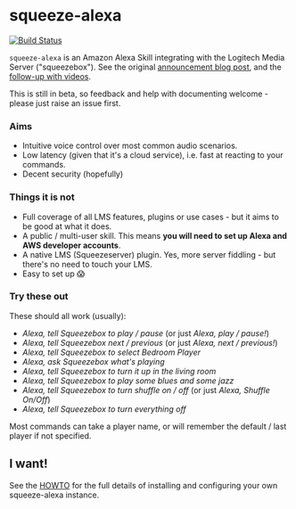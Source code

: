 squeeze-alexa
=============
[![Build Status](https://travis-ci.org/declension/squeeze-alexa.svg?branch=master)](https://travis-ci.org/declension/squeeze-alexa)

`squeeze-alexa` is an Amazon Alexa Skill integrating with the Logitech Media Server ("squeezebox"). See the original [announcement blog post](http://declension.net/posts/2016-11-30-alexa-meets-squeezebox/), and the [follow-up with videos](http://declension.net/posts/2017-01-03-squeeze-alexa-demos/).

This is still in beta, so feedback and help with documenting welcome - please just raise an issue first.

### Aims

 * Intuitive voice control over most common audio scenarios.
 * Low latency (given that it's a cloud service), i.e. fast at reacting to your commands.
 * Decent security (hopefully)


### Things it is not

 * Full coverage of all LMS features, plugins or use cases - but it aims to be good at what it does.
 * A public / multi-user skill. This means **you will need to set up Alexa and AWS developer accounts**.
 * A native LMS (Squeezeserver) plugin. Yes, more server fiddling - but there's no need to touch your LMS.
 * Easy to set up :scream:

### Try these out

These should all work (usually):

 * _Alexa, tell Squeezebox to play / pause_ (or just _Alexa, play / pause!_)
 * _Alexa, tell Squeezebox next / previous_ (or just _Alexa, next / previous!_)
 * _Alexa, tell Squeezebox to select Bedroom Player_
 * _Alexa, ask Squeezebox what's playing_
 * _Alexa, tell Squeezebox to turn it up in the living room_
 * _Alexa, tell Squeezebox to play some blues and some jazz_
 * _Alexa, tell Squeezebox to turn shuffle on / off_ (or just _Alexa, Shuffle On/Off_)
 * _Alexa, tell Squeezebox to turn everything off_

Most commands can take a player name, or will remember the default / last player if not specified.


I want!
-------
See the [HOWTO](HOWTO.md) for the full details of installing and configuring your own squeeze-alexa instance.
